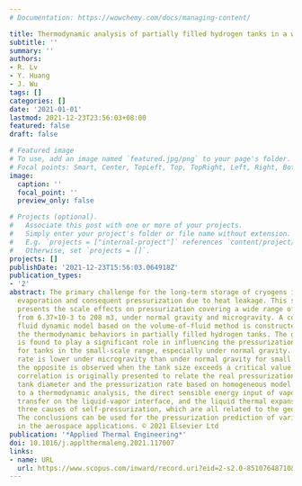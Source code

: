 ```yaml
---
# Documentation: https://wowchemy.com/docs/managing-content/

title: Thermodynamic analysis of partially filled hydrogen tanks in a wide scale range
subtitle: ''
summary: ''
authors:
- R. Lv
- Y. Huang
- J. Wu
tags: []
categories: []
date: '2021-01-01'
lastmod: 2021-12-23T23:56:03+08:00
featured: false
draft: false

# Featured image
# To use, add an image named `featured.jpg/png` to your page's folder.
# Focal points: Smart, Center, TopLeft, Top, TopRight, Left, Right, BottomLeft, Bottom, BottomRight.
image:
  caption: ''
  focal_point: ''
  preview_only: false

# Projects (optional).
#   Associate this post with one or more of your projects.
#   Simply enter your project's folder or file name without extension.
#   E.g. `projects = ["internal-project"]` references `content/project/deep-learning/index.md`.
#   Otherwise, set `projects = []`.
projects: []
publishDate: '2021-12-23T15:56:03.064918Z'
publication_types:
- '2'
abstract: The primary challenge for the long-term storage of cryogens in space is
  evaporation and consequent pressurization due to heat leakage. This study innovatively
  presents the scale effects on pressurization covering a wide range of tank volume
  from 6.37×10-3 to 208 m3, under normal gravity and microgravity. A computational
  fluid dynamic model based on the volume-of-fluid method is constructed to predict
  the thermodynamic behaviors in partially filled hydrogen tanks. The geometric scale
  is found to play a significant role in influencing the pressurization rate only
  for tanks in the small-scale range, especially under normal gravity. The pressurization
  rate is lower under microgravity than under normal gravity for small tanks. However,
  the opposite is observed when the tank size exceeds a critical value. An empirical
  correlation is originally presented to relate the real pressurization rate to the
  tank diameter and the pressurization rate based on homogeneous model. According
  to a thermodynamic analysis, the direct sensible energy input of vapor, the mass
  transfer on the liquid-vapor interface, and the liquid thermal expansion are the
  three causes of self-pressurization, which are all related to the geometric scale.
  The conclusions can be used for the pressurization prediction of various emissions
  in the aerospace applications. © 2021 Elsevier Ltd
publication: '*Applied Thermal Engineering*'
doi: 10.1016/j.applthermaleng.2021.117007
links:
- name: URL
  url: https://www.scopus.com/inward/record.uri?eid=2-s2.0-85107648710&doi=10.1016%2fj.applthermaleng.2021.117007&partnerID=40&md5=f0927932bd739d0cb696c9334dd943dc
---
```

